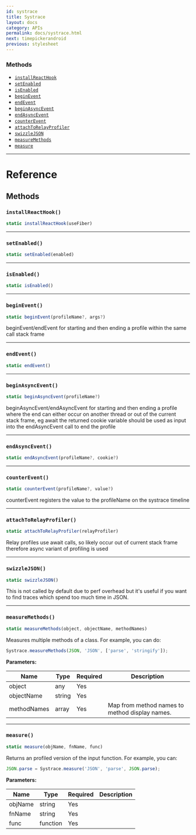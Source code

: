 ```yaml
---
id: systrace
title: Systrace
layout: docs
category: APIs
permalink: docs/systrace.html
next: timepickerandroid
previous: stylesheet
---
```




### Methods

- [`installReactHook`](docs/systrace.html#installreacthook)
- [`setEnabled`](docs/systrace.html#setenabled)
- [`isEnabled`](docs/systrace.html#isenabled)
- [`beginEvent`](docs/systrace.html#beginevent)
- [`endEvent`](docs/systrace.html#endevent)
- [`beginAsyncEvent`](docs/systrace.html#beginasyncevent)
- [`endAsyncEvent`](docs/systrace.html#endasyncevent)
- [`counterEvent`](docs/systrace.html#counterevent)
- [`attachToRelayProfiler`](docs/systrace.html#attachtorelayprofiler)
- [`swizzleJSON`](docs/systrace.html#swizzlejson)
- [`measureMethods`](docs/systrace.html#measuremethods)
- [`measure`](docs/systrace.html#measure)




---

# Reference

## Methods

### `installReactHook()`

```javascript
static installReactHook(useFiber)
```



---

### `setEnabled()`

```javascript
static setEnabled(enabled)
```



---

### `isEnabled()`

```javascript
static isEnabled()
```



---

### `beginEvent()`

```javascript
static beginEvent(profileName?, args?)
```


beginEvent/endEvent for starting and then ending a profile within the same call stack frame




---

### `endEvent()`

```javascript
static endEvent()
```



---

### `beginAsyncEvent()`

```javascript
static beginAsyncEvent(profileName?)
```


beginAsyncEvent/endAsyncEvent for starting and then ending a profile where the end can either
occur on another thread or out of the current stack frame, eg await
the returned cookie variable should be used as input into the endAsyncEvent call to end the profile




---

### `endAsyncEvent()`

```javascript
static endAsyncEvent(profileName?, cookie?)
```



---

### `counterEvent()`

```javascript
static counterEvent(profileName?, value?)
```


counterEvent registers the value to the profileName on the systrace timeline




---

### `attachToRelayProfiler()`

```javascript
static attachToRelayProfiler(relayProfiler)
```


Relay profiles use await calls, so likely occur out of current stack frame
therefore async variant of profiling is used




---

### `swizzleJSON()`

```javascript
static swizzleJSON()
```

This is not called by default due to perf overhead but it's useful
if you want to find traces which spend too much time in JSON.



---

### `measureMethods()`

```javascript
static measureMethods(object, objectName, methodNames)
```


Measures multiple methods of a class. For example, you can do:

```javascript
Systrace.measureMethods(JSON, 'JSON', ['parse', 'stringify']);
```

**Parameters:**

| Name | Type | Required | Description |
| - | - | - | - |
| object | any | Yes | | 
| objectName | string | Yes | |
| methodNames | array | Yes| Map from method names to method display names. |



---

### `measure()`

```javascript
static measure(objName, fnName, func)
```


Returns an profiled version of the input function. For example, you can:

```javascript
JSON.parse = Systrace.measure('JSON', 'parse', JSON.parse);
```

**Parameters:**

| Name | Type | Required | Description |
| - | - | - | - |
| objName | string | Yes | | 
| fnName | string | Yes | |
| func | function | Yes | |





